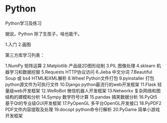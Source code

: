 # Python
Python学习及练习

据说，Python 除了生孩子，啥也能干。

1.入门
2.画图

第三方库学习列表：

1.NumPy 矩阵运算
2.Matplotlib 产品级2D图形绘制
3.PIL 图像处理
4.sklearn 机器学习和数据挖掘
5.Requests HTTP协议访问
6.Jieba 中文分词
7.Beautiful Soup 或 bs4 HTML和XML解析
8.Wheel Python文件打包
9.pyinstaller 打包python源文件为可执行文件
10.Django python最流行的web开发框架
11.Flask 轻量级web开发框架
12.WeRoBot 微信机器人开发框架
13.Networkx 复杂网络和图结构的建模和分析
14.Sympy 数学符号计算
15.pandas 搞笑数据分析
16.PyQt5 基于Qt的专业级GUI开发框架
17.PyOpenGL 多平台OpenGL开发接口
18.PyPDF2 PDF文件内容提取及处理
19.docopt python命令行解析
20.PyGame 简单小游戏开发框架
